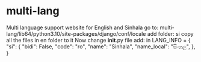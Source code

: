 # multi-lang
Multi language support website for English and Sinhala
go to: multi-lang/lib64/python3.10/site-packages/django/conf/locale
add folder: si
copy all the files in en folder to it
Now change __init__.py file
add:
    in  LANG_INFO = {
    "si": {
        "bidi": False,
        "code": "ro",
        "name": "Sinhala",
        "name_local": "සිංහල",
         },
    }
